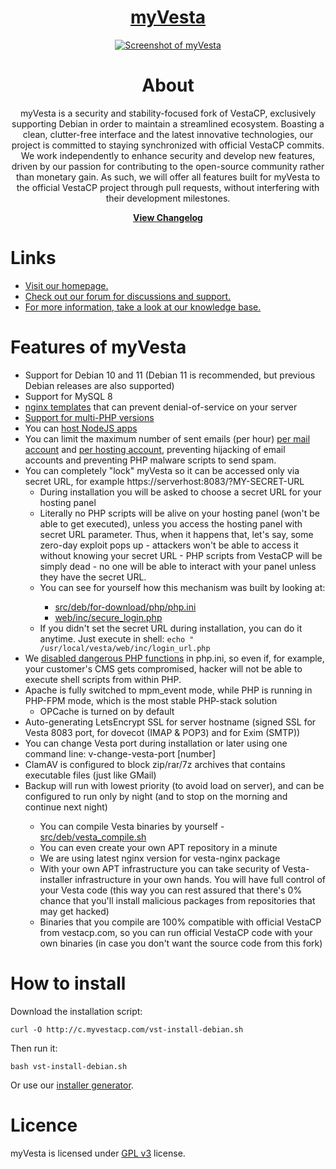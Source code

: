 
<h1 align="center"><a href="https://myvestacp.com">myVesta</a></h1>

<div style="text-align:center">

[![Screenshot of myVesta](https://www.myvestacp.com/screenshot1.png)](https://www.myvestacp.com/)

</div>

<h1 align="center">About</h1>

<p align="center">myVesta is a security and stability-focused fork of VestaCP, exclusively supporting Debian in order to maintain a streamlined ecosystem. Boasting a clean, clutter-free interface and the latest innovative technologies, our project is committed to staying synchronized with official VestaCP commits. We work independently to enhance security and develop new features, driven by our passion for contributing to the open-source community rather than monetary gain. As such, we will offer all features built for myVesta to the official VestaCP project through pull requests, without interfering with their development milestones.</p>

<p align="center"><b><a href="https://github.com/myvesta/vesta/blob/master/Changelog.md">View Changelog</a>
</b></p>

<h1>Links</h1>
<ul>
  <li><a href="https://www.myvestacp.com/">Visit our homepage.</a></li>
  <li><a href="https://forum.myvestacp.com/">Check out our forum for discussions and support.</a></li>
  <li><a href="https://wiki.myvestacp.com/">For more information, take a look at our knowledge base.</a></li>
</ul>

<h1>Features of myVesta</h1>
<ul>
    <li>Support for Debian 10 and 11 (Debian 11 is recommended, but previous Debian releases are also supported)</li>
    <li>Support for MySQL 8</li>
    <li><a href="https://forum.myvestacp.com/viewtopic.php?f=20&t=51">nginx templates</a> that can prevent denial-of-service on your server</li>
    <li><a href="https://forum.myvestacp.com/viewtopic.php?f=18&t=52">Support for multi-PHP versions</a></li>
    <li>You can <a href="https://forum.myvestacp.com/viewtopic.php?f=20&t=350">host NodeJS apps</a></li>
    <li>You can limit the maximum number of sent emails (per hour) <a href="https://github.com/myvesta/vesta/blob/master/install/debian/10/exim/exim4.conf.template#L112-L113">per mail account</a> and <a href="https://github.com/myvesta/vesta/blob/master/install/debian/10/exim/exim4.conf.template#L72-L73">per hosting account</a>, preventing hijacking of email accounts and preventing PHP malware scripts to send spam.</li>
    <li>
      You can completely "lock" myVesta so it can be accessed only via secret URL, for example https://serverhost:8083/?MY-SECRET-URL
      <ul>
        <li>During installation you will be asked to choose a secret URL for your hosting panel</li>
        <li>Literally no PHP scripts will be alive on your hosting panel (won't be able to get executed), unless you access the hosting panel with secret URL parameter. Thus, when it happens that, let's say, some zero-day exploit pops up - attackers won't be able to access it without knowing your secret URL - PHP scripts from VestaCP will be simply dead - no one will be able to interact with your panel unless they have the secret URL.</li>
        <li>You can see for yourself how this mechanism was built by looking at:</li>
        <ul>
          <li><a href="https://www.myvestacp.com/#details:~:text=src/deb/for%2Ddownload/php/php.ini">src/deb/for-download/php/php.ini</a></li>
          <li><a href="https://github.com/myvesta/vesta/blob/master/web/inc/secure_login.php">web/inc/secure_login.php</a></li>
        </ul>
        <li>If you didn't set the secret URL during installation, you can do it anytime. Just execute in shell: <code>echo "<?php \$login_url='MY-SECRET-URL';" > /usr/local/vesta/web/inc/login_url.php</code></li>
      </ul>
    </li>
  <li>We <a href="https://github.com/myvesta/vesta/blob/master/install/debian/10/php/php7.3-dedi.patch#L9">disabled dangerous PHP functions</a> in php.ini, so even if, for example, your customer's CMS gets compromised, hacker will not be able to execute shell scripts from within PHP.</li>
  <li>Apache is fully switched to mpm_event mode, while PHP is running in PHP-FPM mode, which is the most stable PHP-stack solution
    <ul><li>OPCache is turned on by default</li></ul>
    <li>Auto-generating LetsEncrypt SSL for server hostname (signed SSL for Vesta 8083 port, for dovecot (IMAP & POP3) and for Exim (SMTP))</li>
    <li>You can change Vesta port during installation or later using one command line: v-change-vesta-port [number]</li>
    <li>ClamAV is configured to block zip/rar/7z archives that contains executable files (just like GMail)</li>
    <li>Backup will run with lowest priority (to avoid load on server), and can be configured to run only by night (and to stop on the morning and continue next night) </li>
    <ul>
    <li>You can compile Vesta binaries by yourself - <a href="https://github.com/myvesta/vesta/blob/master/src/deb/vesta_compile.sh">src/deb/vesta_compile.sh</a></li>
<li>You can even create your own APT repository in a minute</li>
<li>We are using latest nginx version for vesta-nginx package</li>
<li>With your own APT infrastructure you can take security of Vesta-installer infrastructure in your own hands. You will have full control of your Vesta code (this way you can rest assured that there's 0% chance that you'll install malicious packages from repositories that may get hacked)</li>
<li>Binaries that you compile are 100% compatible with official VestaCP from vestacp.com, so you can run official VestaCP code with your own binaries (in case you don't want the source code from this fork)</li>
</ul>
    
  </li>
  </ul>
  
<h1>How to install</h1>
Download the installation script:

```shell
curl -O http://c.myvestacp.com/vst-install-debian.sh
```

Then run it:

```shell
bash vst-install-debian.sh
```

Or use our <a href="https://www.myvestacp.com/install_generator.html">installer generator</a>.

<h1>Licence</h1>
myVesta is licensed under <a href="https://github.com/serghey-rodin/vesta/blob/master/LICENSE">GPL v3</a> license.


